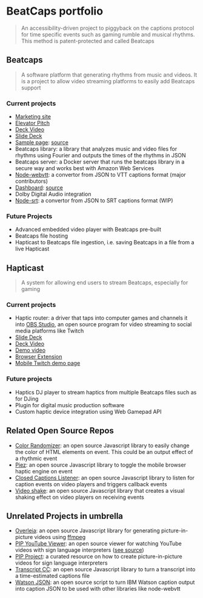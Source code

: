 # BeatCaps portfolio

> An accessibility-driven project to piggyback on the captions protocol for time specific events such as gaming rumble and musical rhythms. This method is patent-protected and called Beatcaps

## Beatcaps

> A software platform that generating rhythms from music and videos. It is a project to allow video streaming platforms to easily add Beatcaps support

### Current projects

* [Marketing site](https://www.beatcaps.io/)
* [Elevator Pitch](https://www.youtube.com/watch?v=RYoDmt7dbLc)
* [Deck Video](https://www.youtube.com/watch?v=HnI-0QQ83-c)
* [Slide Deck](https://docs.google.com/presentation/d/1vXL7tm5E-6_Z_RGkR-nATzPi_T-UWP7j3gzZtstciwk/edit?usp=sharing)
* [Sample page](https://goatandsheep.github.io/beatcaps-sample/): [source](https://github.com/goatandsheep/beatcaps-sample)
* Beatcaps library: a library that analyzes music and video files for rhythms using Fourier and outputs the times of the rhythms in JSON
* Beatcaps server: a Docker server that runs the beatcaps library in a secure way and works best with Amazon Web Services
* [Node-webvtt](https://github.com/osk/node-webvtt/): a convertor from JSON to VTT captions format (major contributors)
* [Dashboard](https://app.beatcaps.io/): [source](https://github.com/goatandsheep/beatcaps-react)
* Dolby Digital Audio integration
* [Node-srt](https://github.com/goatandsheep/node-srt/): a convertor from JSON to SRT captions format (WIP)

### Future Projects

* Advanced embedded video player with Beatcaps pre-built
* Beatcaps file hosting
* Hapticast to Beatcaps file ingestion, i.e. saving Beatcaps in a file from a live Hapticast

## Hapticast

> A system for allowing end users to stream Beatcaps, especially for gaming

### Current projects

* Haptic router: a driver that taps into computer games and channels it into [OBS Studio](https://obsproject.com/), an open source program for video streaming to social media platforms like Twitch
* [Slide Deck](https://docs.google.com/presentation/d/1TeZfb4tftIsxQ-1Zd-7kaAQG1lgAyOUo6bCtmrGt-NY/edit?usp=sharing)
* [Deck Video](https://www.youtube.com/watch?v=iGXXlaUfa8w)
* [Demo video](https://www.youtube.com/watch?v=J0VdJMUe9lE)
* [Browser Extension](https://gist.github.com/goatandsheep/06c8885aecd0366653e0f8885066e311)
* [Mobile Twitch demo page](https://goatandsheep.github.io/hapticast/)

### Future projects

* Haptics DJ player to stream haptics from multiple Beatcaps files such as for DJing
* Plugin for digital music production software
* Custom haptic device integration using Web Gamepad API

## Related Open Source Repos

* [Color Randomizer](https://github.com/goatandsheep/color-randomizer): an open source Javascript library to easily change the color of HTML elements on event. This could be an output effect of a rhythmic event
* [Piez](https://github.com/goatandsheep/piez): an open source Javascript library to toggle the mobile browser haptic engine on event
* [Closed Captions Listener](https://github.com/goatandsheep/closed-captions-listener): an open source Javascript library to listen for caption events on video players and triggers callback events
* [Video shake](https://github.com/goatandsheep/video-shake): an open source Javascript library that creates a visual shaking effect on video players on receiving events

## Unrelated Projects in umbrella

* [Overleia](https://github.com/goatandsheep/overleia): an open source Javascript library for generating picture-in-picture videos using [ffmpeg](https://ffmpeg.org/)
* [PIP YouTube Viewer](https://goatandsheep.github.io/pip/): an open source viewer for watching YouTube videos with sign language interpreters ([see source](https://github.com/goatandsheep/pip))
* [PIP Project](https://github.com/goatandsheep/pip/wiki): a curated resource on how to create picture-in-picture videos for sign language interpreters 
* [Transcript CC](https://github.com/goatandsheep/transcript-cc): an open source Javascript library to turn a transcript into a time-estimated captions file
* [Watson JSON](https://github.com/goatandsheep/watson-json): an open source script to turn IBM Watson caption output into caption JSON to be used with other libraries like node-webvtt
